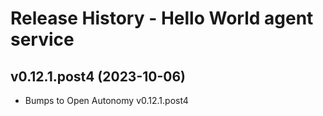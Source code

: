 # Release History - Hello World agent service

## v0.12.1.post4 (2023-10-06)

* Bumps to Open Autonomy v0.12.1.post4
